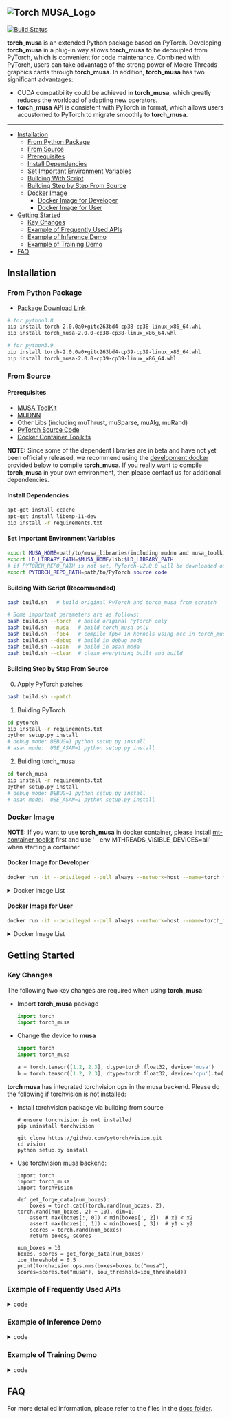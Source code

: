![Torch MUSA_Logo](https://github.mthreads.com/mthreads/torch_musa/blob/main/docs/source/img/torch_musa.png)
--------------------------------------------------------------------------------

[![Build Status](https://jenkins-aidev.mthreads.com/buildStatus/icon?job=torch_musa%2Fmain)](https://jenkins-aidev.mthreads.com/job/torch_musa/job/main/)


**torch_musa** is an extended Python package based on PyTorch. Developing **torch_musa** in a plug-in way allows **torch_musa** to be decoupled from PyTorch, which is convenient for code maintenance. Combined with PyTorch, users can take advantage of the strong power of Moore Threads graphics cards through **torch_musa**. In addition, **torch_musa** has two significant advantages:

* CUDA compatibility could be achieved in **torch_musa**, which greatly reduces the workload of adapting new operators.
* **torch_musa** API is consistent with PyTorch in format, which allows users accustomed to PyTorch to migrate smoothly to **torch_musa**.
--------------------------------------------------------------------------------

<!-- toc -->

- [Installation](#installation)
  - [From Python Package](#from-python-package)
  - [From Source](#from-source)
  - [Prerequisites](#prerequisites)
  - [Install Dependencies](#install-dependencies)
  - [Set Important Environment Variables](#set-important-environment-variables)
  - [Building With Script](#building-with-script-recommended)
  - [Building Step by Step From Source](#building-step-by-step-from-source)
  - [Docker Image](#docker-image)
    - [Docker Image for Developer](#docker-image-for-developer)
    - [Docker Image for User](#docker-image-for-user)
- [Getting Started](#getting-started)
  - [Key Changes](#key-changes)
  - [Example of Frequently Used APIs](#example-of-frequently-used-apis)
  - [Example of Inference Demo](#example-of-inference-demo)
  - [Example of Training Demo](#example-of-training-demo)
- [FAQ](#faq)

<!-- tocstop -->

## Installation

### From Python Package
- [Package Download Link](https://oss.mthreads.com:9001/buckets/ai-product/browse/ZGFpbHkvZnJhbWV3b3JrL3RvcmNoX211c2E=)

```bash
# for python3.8
pip install torch-2.0.0a0+gitc263bd4-cp38-cp38-linux_x86_64.whl
pip install torch_musa-2.0.0-cp38-cp38-linux_x86_64.whl

# for python3.9
pip install torch-2.0.0a0+gitc263bd4-cp39-cp39-linux_x86_64.whl
pip install torch_musa-2.0.0-cp39-cp39-linux_x86_64.whl
```

### From Source

#### Prerequisites
- [MUSA ToolKit](https://github.mthreads.com/mthreads/musa_toolkit)
- [MUDNN](https://github.mthreads.com/mthreads/muDNN)
- Other Libs (including muThrust, muSparse, muAlg, muRand)
- [PyTorch Source Code](https://github.com/pytorch/pytorch/tree/v2.0.0)
- [Docker Container Toolkits](https://mcconline.mthreads.com/software)

**NOTE:** Since some of the dependent libraries are in beta and have not yet been officially released, we recommend using the [development docker](#docker-image-for-developer) provided below to compile **torch_musa**. If you really want to compile **torch_musa** in your own environment, then please contact us for additional dependencies.

#### Install Dependencies

```bash
apt-get install ccache
apt-get install libomp-11-dev
pip install -r requirements.txt
```

#### Set Important Environment Variables
```bash
export MUSA_HOME=path/to/musa_libraries(including mudnn and musa_toolkits) # defalut value is /usr/local/musa/
export LD_LIBRARY_PATH=$MUSA_HOME/lib:$LD_LIBRARY_PATH
# if PYTORCH_REPO_PATH is not set, PyTorch-v2.0.0 will be downloaded outside this directory when building with build.sh
export PYTORCH_REPO_PATH=path/to/PyTorch source code
```

#### Building With Script (Recommended)
```bash
bash build.sh   # build original PyTorch and torch_musa from scratch

# Some important parameters are as follows:
bash build.sh --torch  # build original PyTorch only
bash build.sh --musa   # build torch_musa only
bash build.sh --fp64   # compile fp64 in kernels using mcc in torch_musa
bash build.sh --debug  # build in debug mode
bash build.sh --asan   # build in asan mode
bash build.sh --clean  # clean everything built and build
```

#### Building Step by Step From Source
0. Apply PyTorch patches
```bash
bash build.sh --patch
```

1. Building PyTorch
```bash
cd pytorch
pip install -r requirements.txt
python setup.py install
# debug mode: DEBUG=1 python setup.py install
# asan mode:  USE_ASAN=1 python setup.py install
```

2. Building torch_musa
```bash
cd torch_musa
pip install -r requirements.txt
python setup.py install
# debug mode: DEBUG=1 python setup.py install
# asan mode:  USE_ASAN=1 python setup.py install
```

### Docker Image

**NOTE:** If you want to use **torch_musa** in docker container, please install [mt-container-toolkit](https://mcconline.mthreads.com/software/1?id=1) first and use '--env MTHREADS_VISIBLE_DEVICES=all' when starting a container.

#### Docker Image for Developer
```bash
docker run -it --privileged --pull always --network=host --name=torch_musa_dev --env MTHREADS_VISIBLE_DEVICES=all --shm-size=80g sh-harbor.mthreads.com/mt-ai/musa-pytorch-dev:latest /bin/bash
```
<details>
<summary>Docker Image List</summary>

| Docker Tag | Description |
| ---- | --- |
| [**latest/v0.1.18**](https://sh-harbor.mthreads.com/harbor/projects/20/repositories/musa-pytorch-dev/artifacts-tab) | musatoolkits daily20230913 (ddk 0821 or newer)<br> mudnn daily20230913; mccl dev1.2.2 <br> libomp-11-dev <br> muAlg_dev-0.3.0  <br> muSPARSE_dev0.1.0 <br> muThrust_dev-0.3.0 |
| [**v0.1.17**](https://sh-harbor.mthreads.com/harbor/projects/20/repositories/musa-pytorch-dev/artifacts-tab) | musatoolkits dev1.4.2 (ddk musa_2.2.0)<br> mudnn daily20230822; mccl dev1.2.2 <br> libomp-11-dev <br> muAlg_dev-0.3.0 <br> muRAND_dev1.0.0 <br> muSPARSE_dev0.1.0 <br> muThrust_dev-0.3.0 |
| [**v0.1.16**](https://sh-harbor.mthreads.com/harbor/projects/20/repositories/musa-pytorch-dev/artifacts-tab) | build and install torchvision from source code [a6dea86] <br> other components are the same with v0.1.15 |
| [**v0.1.15**](https://sh-harbor.mthreads.com/harbor/projects/20/repositories/musa-pytorch-dev/artifacts-tab) | musatoolkits rc1.4.0 (ddk musa_2.1.1)<br> mudnn rtm_2.1.1; mccl 20230627 <br> libomp-11-dev <br> muAlg _dev-0.1.1 <br> muRAND_dev1.0.0 <br> muSPARSE_dev0.1.0 <br> muThrust_dev-0.1.1 |
| [**v0.1.14**](https://sh-harbor.mthreads.com/harbor/projects/20/repositories/musa-pytorch-dev/artifacts-tab) | musatoolkits rc1.4.0-rc1 (ddk rc1.4.0-rc1)<br> mudnn rc1.4.0-rc1; mccl_rc1.1.0 <br> libomp-11-dev <br> muAlg _dev-0.1.1 <br> muRAND_dev1.0.0 <br> muSPARSE_dev0.1.0 <br> muThrust_dev-0.1.1 |

</details>  

#### Docker Image for User
```bash
docker run -it --privileged --pull always --network=host --name=torch_musa_release --env MTHREADS_VISIBLE_DEVICES=all --shm-size=80g sh-harbor.mthreads.com/mt-ai/musa-pytorch-release:v0.1.12 /bin/bash
```
<details>
<summary>Docker Image List</summary>

| Docker Tag | Description |
| ---- | --- |
| [**v0.1.15**](https://sh-harbor.mthreads.com/harbor/projects/20/repositories/musa-pytorch-release/artifacts-tab) | musatoolkits-rc1.4.0 (ddk_musa_2.1.1)<br> mudnn_rtm_2.1.1; mccl_20230627 <br> muAlg _dev-0.1.1 <br> muRAND_dev1.0.0 <br> muSPARSE_dev0.1.0 <br> muThrust_dev-0.1.1 |
| [**v0.1.12**](https://sh-harbor.mthreads.com/harbor/projects/20/repositories/musa-pytorch-release/artifacts-tab) | musatoolkits-20230605 (ddk_20230604 develop or newer)<br> mudnn 20230605; mccl_rc1.1.0 <br> muAlg _dev-0.1.1 <br> muRAND_dev1.0.0 <br> muSPARSE_dev0.1.0 <br> muThrust_dev-0.1.1 |

</details>  

## Getting Started
### Key Changes
The following two key changes are required when using **torch_musa**:
 - Import **torch_musa** package
   ```python
   import torch
   import torch_musa
   ```

 - Change the device to **musa**
   ```python
   import torch
   import torch_musa

   a = torch.tensor([1.2, 2.3], dtype=torch.float32, device='musa')
   b = torch.tensor([1.2, 2.3], dtype=torch.float32, device='cpu').to('musa')
   ```
**torch musa** has integrated torchvision ops in the musa backend. Please do the following if torchvision is not installed:
- Install torchvision package via building from source
  ```
  # ensure torchvision is not installed
  pip uninstall torchvision
  
  git clone https://github.com/pytorch/vision.git
  cd vision
  python setup.py install
  ```
- Use torchvision musa backend:
  ```
  import torch
  import torch_musa
  import torchvision

  def get_forge_data(num_boxes):
      boxes = torch.cat((torch.rand(num_boxes, 2), torch.rand(num_boxes, 2) + 10), dim=1)
      assert max(boxes[:, 0]) < min(boxes[:, 2])  # x1 < x2
      assert max(boxes[:, 1]) < min(boxes[:, 3])  # y1 < y2
      scores = torch.rand(num_boxes)
      return boxes, scores

  num_boxes = 10
  boxes, scores = get_forge_data(num_boxes)
  iou_threshold = 0.5
  print(torchvision.ops.nms(boxes=boxes.to("musa"), scores=scores.to("musa"), iou_threshold=iou_threshold))
  ```
  

### Example of Frequently Used APIs

<details>
<summary>code</summary>

```python
import torch
import torch_musa

torch.musa.is_available()
torch.musa.device_count()
torch.musa.synchronize()

with torch.musa.device(0):
    assert torch.musa.current_device() == 0

if torch.musa.device_count() > 1:
    torch.musa.set_device(1)
    assert torch.musa.current_device() == 1
    torch.musa.synchronize("musa:1")

a = torch.tensor([1.2, 2.3], dtype=torch.float32, device='musa')
b = torch.tensor([1.8, 1.2], dtype=torch.float32, device='musa')
c = a + b
```
</details>

### Example of Inference Demo

<details>
<summary>code</summary>

```python
import torch
import torch_musa
import torchvision.models as models

model = models.resnet50().eval()
x = torch.rand((1, 3, 224, 224), device="musa")
model = model.to("musa")
# Perform the inference
y = model(x)
```
</details>

### Example of Training Demo

<details>
<summary>code</summary>

```python
import torch
import torch_musa
import torchvision
import torchvision.transforms as transforms
import torch.nn as nn
import torch.nn.functional as F
import torch.optim as optim

# 1. prepare dataset
transform = transforms.Compose([transforms.ToTensor(),
                                transforms.Normalize((0.5, 0.5, 0.5), (0.5, 0.5, 0.5))])
batch_size = 4
train_set = torchvision.datasets.CIFAR10(root='./data',
                                         train=True,
                                         download=True,
                                         transform=transform)
train_loader = torch.utils.data.DataLoader(train_set,
                                           batch_size=batch_size,
                                           shuffle=True,
                                           num_workers=2)
test_set = torchvision.datasets.CIFAR10(root='./data',
                                        train=False,
                                        download=True,
                                        transform=transform)
test_loader = torch.utils.data.DataLoader(test_set,
                                          batch_size=batch_size,
                                          shuffle=False,
                                          num_workers=2)
classes = ('plane', 'car', 'bird', 'cat', 'deer', 'dog', 'frog', 'horse', 'ship', 'truck')
device = torch.device("musa")

# 2. build network
class Net(nn.Module):
    def __init__(self):
        super().__init__()
        self.conv1 = nn.Conv2d(3, 6, 5)
        self.pool = nn.MaxPool2d(2, 2)
        self.conv2 = nn.Conv2d(6, 16, 5)
        self.fc1 = nn.Linear(16 * 5 * 5, 120)
        self.fc2 = nn.Linear(120, 84)
        self.fc3 = nn.Linear(84, 10)
    def forward(self, x):
        x = self.pool(F.relu(self.conv1(x)))
        x = self.pool(F.relu(self.conv2(x)))
        x = torch.flatten(x, 1) # flatten all dimensions except batch
        x = F.relu(self.fc1(x))
        x = F.relu(self.fc2(x))
        x = self.fc3(x)
        return x
net = Net().to(device)

# 3. define loss and optimizer
criterion = nn.CrossEntropyLoss()
optimizer = optim.SGD(net.parameters(), lr=0.001, momentum=0.9)

# 4. train
for epoch in range(2):
    running_loss = 0.0
    for i, data in enumerate(train_loader, 0):
        inputs, labels = data
        optimizer.zero_grad()
        # forward + backward + optimize
        outputs = net(inputs.to(device))
        loss = criterion(outputs, labels.to(device))
        loss.backward()
        optimizer.step()
        running_loss += loss.item()
        if i % 2000 == 1999:
            print(f'[{epoch + 1}, {i + 1:5d}] loss: {running_loss / 2000:.3f}')
            running_loss = 0.0
print('Finished Training')
PATH = './cifar_net.pth'
torch.save(net.state_dict(), PATH)
net.load_state_dict(torch.load(PATH))

# 5. test
correct = 0
total = 0
with torch.no_grad():
    for data in test_loader:
        images, labels = data
        outputs = net(images.to(device))
        _, predicted = torch.max(outputs.data, 1)
        total += labels.size(0)
        correct += (predicted == labels.to(device)).sum().item()
print(f'Accuracy of the network on the 10000 test images: {100 * correct // total} %')
```
</details>

## FAQ
For more detailed information, please refer to the files in the [docs folder](https://github.mthreads.com/mthreads/torch_musa/tree/main/docs).
